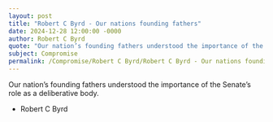```yaml
---
layout: post
title: "Robert C Byrd - Our nations founding fathers"
date: 2024-12-28 12:00:00 -0000
author: Robert C Byrd
quote: "Our nation’s founding fathers understood the importance of the Senate’s role as a deliberative body."
subject: Compromise
permalink: /Compromise/Robert C Byrd/Robert C Byrd - Our nations founding fathers
---
```


Our nation’s founding fathers understood the importance of the Senate’s role as a deliberative body.

- Robert C Byrd
